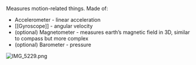 Measures motion-related things. Made of:

* Accelerometer - linear acceleration
* \[\[Gyroscope]] - angular velocity
* (optional) Magnetometer - measures earth’s magnetic field in 3D, similar to compass but more complex
* (optional) Barometer - pressure

![IMG\_5229.png](Robots/images/IMG_5229.png)
